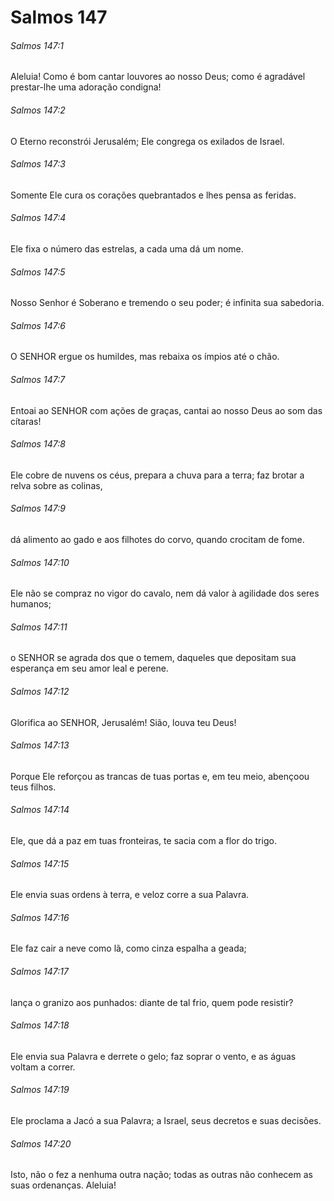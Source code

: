 # Salmos 147

###### Salmos 147:1

Aleluia! Como é bom cantar louvores ao nosso Deus; como é agradável prestar-lhe uma adoração condigna!

###### Salmos 147:2

O Eterno reconstrói Jerusalém; Ele congrega os exilados de Israel.

###### Salmos 147:3

Somente Ele cura os corações quebrantados e lhes pensa as feridas.

###### Salmos 147:4

Ele fixa o número das estrelas, a cada uma dá um nome.

###### Salmos 147:5

Nosso Senhor é Soberano e tremendo o seu poder; é infinita sua sabedoria.

###### Salmos 147:6

O SENHOR ergue os humildes, mas rebaixa os ímpios até o chão.

###### Salmos 147:7

Entoai ao SENHOR com ações de graças, cantai ao nosso Deus ao som das cítaras!

###### Salmos 147:8

Ele cobre de nuvens os céus, prepara a chuva para a terra; faz brotar a relva sobre as colinas,

###### Salmos 147:9

dá alimento ao gado e aos filhotes do corvo, quando crocitam de fome.

###### Salmos 147:10

Ele não se compraz no vigor do cavalo, nem dá valor à agilidade dos seres humanos;

###### Salmos 147:11

o SENHOR se agrada dos que o temem, daqueles que depositam sua esperança em seu amor leal e perene.

###### Salmos 147:12

Glorifica ao SENHOR, Jerusalém! Sião, louva teu Deus!

###### Salmos 147:13

Porque Ele reforçou as trancas de tuas portas e, em teu meio, abençoou teus filhos.

###### Salmos 147:14

Ele, que dá a paz em tuas fronteiras, te sacia com a flor do trigo.

###### Salmos 147:15

Ele envia suas ordens à terra, e veloz corre a sua Palavra.

###### Salmos 147:16

Ele faz cair a neve como lã, como cinza espalha a geada;

###### Salmos 147:17

lança o granizo aos punhados: diante de tal frio, quem pode resistir?

###### Salmos 147:18

Ele envia sua Palavra e derrete o gelo; faz soprar o vento, e as águas voltam a correr.

###### Salmos 147:19

Ele proclama a Jacó a sua Palavra; a Israel, seus decretos e suas decisões.

###### Salmos 147:20

Isto, não o fez a nenhuma outra nação; todas as outras não conhecem as suas ordenanças. Aleluia!

